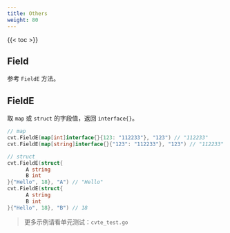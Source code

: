 ```yaml
---
title: Others
weight: 80
---
```



{{< toc >}}


## Field
参考 `FieldE` 方法。

## FieldE
取 `map` 或 `struct` 的字段值，返回 `interface{}`。

```go
// map
cvt.FieldE(map[int]interface{}{123: "112233"}, "123") // "112233"
cvt.FieldE(map[string]interface{}{"123": "112233"}, "123") // "112233"

// struct
cvt.FieldE(struct{
	  A string
	  B int
}{"Hello", 18}, "A") // "Hello"
cvt.FieldE(struct{
	  A string
	  B int
}{"Hello", 18}, "B") // 18
```


> 更多示例请看单元测试：`cvte_test.go`

